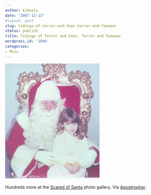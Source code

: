 ```yaml
---
author: kjhealy
date: "2007-12-13"
#layout: post
slug: tidings-of-terror-and-fear-terror-and-feeeear
status: publish
title: Tidings of Terror and Fear, Terror and Feeeear
wordpress_id: '1096'
categories:
- Misc
---
```


![Sacred of Santa](scared.jpg)

Hundreds more at the [Scared of Santa](http://www.sun-sentinel.com/entertainment/holiday/sfl-scaredofsanta-ugc,0,7181908.ugcphotogallery) photo gallery. Via [Apostropher](http://www.apostropher.com/blog/archives/004021.html).

